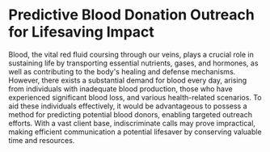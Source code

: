 # Predictive Blood Donation Outreach for Lifesaving Impact
Blood, the vital red fluid coursing through our veins, plays a crucial role in sustaining life by transporting essential nutrients, gases, and hormones, as well as contributing to the body's healing and defense mechanisms. However, there exists a substantial demand for blood every day, arising from individuals with inadequate blood production, those who have experienced significant blood loss, and various health-related scenarios. To aid these individuals effectively, it would be advantageous to possess a method for predicting potential blood donors, enabling targeted outreach efforts. With a vast client base, indiscriminate calls may prove impractical, making efficient communication a potential lifesaver by conserving valuable time and resources.
